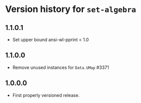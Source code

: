 # Version history for `set-algebra`

## 1.1.0.1

- Set upper bound ansi-wl-pprint < 1.0

## 1.1.0.0

- Remove unused instances for `Data.UMap` #3371

## 1.0.0.0

* First properly versioned release.
